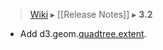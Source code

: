 > [Wiki](Home) ▸ [[Release Notes]] ▸ **3.2**

* Add d3.geom.[quadtree.extent](https://github.com/mbostock/d3/wiki/Quadtree-Geom#wiki-extent).
